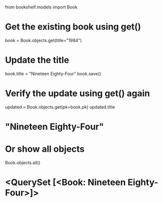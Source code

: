 from bookshelf.models import Book

# Get the existing book using get()
book = Book.objects.get(title="1984")

# Update the title
book.title = "Nineteen Eighty-Four"
book.save()

# Verify the update using get() again
updated = Book.objects.get(pk=book.pk)
updated.title
# "Nineteen Eighty-Four"

# Or show all objects
Book.objects.all()
# <QuerySet [<Book: Nineteen Eighty-Four>]>

